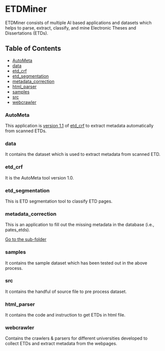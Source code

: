 # ETDMiner

ETDMiner consists of multiple AI based applications and datasets which helps to parse, extract, classify, and mine Electronic Theses and Dissertations (ETDs).

## Table of Contents

- [AutoMeta](#autometa)
- [data](#dataset)
- [etd_crf](#etd_crf)
- [etd_segmentation](#etd_segmentation)
- [metadata_correction](#metadata_correction)
- [html_parser](#html_parser)
- [samples](#samples)
- [src](#src)
- [webcrawler](#webcrawler)

### AutoMeta

This application is [version 1.1](https://github.com/lamps-lab/AutoMeta) of [etd_crf](etd_crf/) to extract metadata automatically from scanned ETDs.

### data
It contains the dataset which is used to extract metadata from scanned ETD.

### etd_crf
It is the AutoMeta tool version 1.0.

### etd_segmentation
This is ETD segmentation tool to classify ETD pages.

### metadata_correction

This is an application to fill out the missing metadata in the database (i.e., pates_etds).

[Go to the sub-folder](metadata_correction/)

### samples
It contains the sample dataset which has been tested out in the above process.

### src
It contains the handful of source file to pre process dataset.

### html_parser
It contains the code and instruction to get ETDs in html file.

### webcrawler
Contains the crawlers & parsers for different universities developed to collect ETDs and extract metadata from the webpages.
